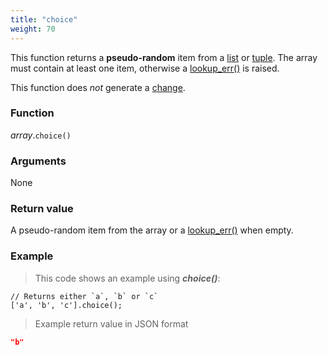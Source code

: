 ```yaml
---
title: "choice"
weight: 70
---
```


This function returns a **pseudo-random** item from a [list](..) or [tuple](../../tuple). The array must contain at least one
item, otherwise a [lookup_err()](../../../errors/lookup_err) is raised.

This function does *not* generate a [change](../../../overview/changes).

### Function

*array*.`choice()`

### Arguments

None

### Return value

A pseudo-random item from the array or a [lookup_err()](../../../errors/lookup_err) when empty.

### Example

> This code shows an example using ***choice()***:

```thingsdb,should_pass
// Returns either `a`, `b` or `c`
['a', 'b', 'c'].choice();
```

> Example return value in JSON format

```json
"b"
```
